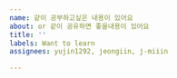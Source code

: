 ```yaml
---
name: 같이 공부하고싶은 내용이 있어요
about: or 같이 공유하면 좋을내용이 있어요
title: ''
labels: Want to learn
assignees: yujin1292, jeongiin, j-miiin

---
```



